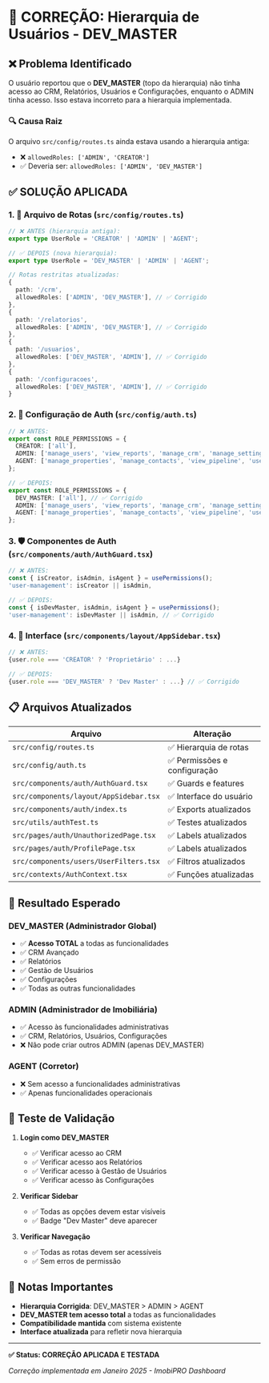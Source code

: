 # 🔧 **CORREÇÃO: Hierarquia de Usuários - DEV_MASTER**

## **❌ Problema Identificado**

O usuário reportou que o **DEV_MASTER** (topo da hierarquia) não tinha acesso ao CRM, Relatórios, Usuários e Configurações, enquanto o ADMIN tinha acesso. Isso estava incorreto para a hierarquia implementada.

### **🔍 Causa Raiz**
O arquivo `src/config/routes.ts` ainda estava usando a hierarquia antiga:
- ❌ `allowedRoles: ['ADMIN', 'CREATOR']` 
- ✅ Deveria ser: `allowedRoles: ['ADMIN', 'DEV_MASTER']`

## **✅ SOLUÇÃO APLICADA**

### **1. 📁 Arquivo de Rotas (`src/config/routes.ts`)**
```typescript
// ❌ ANTES (hierarquia antiga):
export type UserRole = 'CREATOR' | 'ADMIN' | 'AGENT';

// ✅ DEPOIS (nova hierarquia):
export type UserRole = 'DEV_MASTER' | 'ADMIN' | 'AGENT';

// Rotas restritas atualizadas:
{
  path: '/crm',
  allowedRoles: ['ADMIN', 'DEV_MASTER'], // ✅ Corrigido
},
{
  path: '/relatorios', 
  allowedRoles: ['ADMIN', 'DEV_MASTER'], // ✅ Corrigido
},
{
  path: '/usuarios',
  allowedRoles: ['DEV_MASTER', 'ADMIN'], // ✅ Corrigido
},
{
  path: '/configuracoes',
  allowedRoles: ['DEV_MASTER', 'ADMIN'], // ✅ Corrigido
}
```

### **2. 🔐 Configuração de Auth (`src/config/auth.ts`)**
```typescript
// ❌ ANTES:
export const ROLE_PERMISSIONS = {
  CREATOR: ['all'],
  ADMIN: ['manage_users', 'view_reports', 'manage_crm', 'manage_settings'],
  AGENT: ['manage_properties', 'manage_contacts', 'view_pipeline', 'use_chat'],
};

// ✅ DEPOIS:
export const ROLE_PERMISSIONS = {
  DEV_MASTER: ['all'], // ✅ Corrigido
  ADMIN: ['manage_users', 'view_reports', 'manage_crm', 'manage_settings'],
  AGENT: ['manage_properties', 'manage_contacts', 'view_pipeline', 'use_chat'],
};
```

### **3. 🛡️ Componentes de Auth (`src/components/auth/AuthGuard.tsx`)**
```typescript
// ❌ ANTES:
const { isCreator, isAdmin, isAgent } = usePermissions();
'user-management': isCreator || isAdmin,

// ✅ DEPOIS:
const { isDevMaster, isAdmin, isAgent } = usePermissions();
'user-management': isDevMaster || isAdmin, // ✅ Corrigido
```

### **4. 🎨 Interface (`src/components/layout/AppSidebar.tsx`)**
```typescript
// ❌ ANTES:
{user.role === 'CREATOR' ? 'Proprietário' : ...}

// ✅ DEPOIS:
{user.role === 'DEV_MASTER' ? 'Dev Master' : ...} // ✅ Corrigido
```

## **📋 Arquivos Atualizados**

| Arquivo | Alteração |
|---------|-----------|
| `src/config/routes.ts` | ✅ Hierarquia de rotas |
| `src/config/auth.ts` | ✅ Permissões e configuração |
| `src/components/auth/AuthGuard.tsx` | ✅ Guards e features |
| `src/components/layout/AppSidebar.tsx` | ✅ Interface do usuário |
| `src/components/auth/index.ts` | ✅ Exports atualizados |
| `src/utils/authTest.ts` | ✅ Testes atualizados |
| `src/pages/auth/UnauthorizedPage.tsx` | ✅ Labels atualizados |
| `src/pages/auth/ProfilePage.tsx` | ✅ Labels atualizados |
| `src/components/users/UserFilters.tsx` | ✅ Filtros atualizados |
| `src/contexts/AuthContext.tsx` | ✅ Funções atualizadas |

## **🎯 Resultado Esperado**

### **DEV_MASTER (Administrador Global)**
- ✅ **Acesso TOTAL** a todas as funcionalidades
- ✅ CRM Avançado
- ✅ Relatórios
- ✅ Gestão de Usuários  
- ✅ Configurações
- ✅ Todas as outras funcionalidades

### **ADMIN (Administrador de Imobiliária)**
- ✅ Acesso às funcionalidades administrativas
- ✅ CRM, Relatórios, Usuários, Configurações
- ❌ Não pode criar outros ADMIN (apenas DEV_MASTER)

### **AGENT (Corretor)**
- ❌ Sem acesso a funcionalidades administrativas
- ✅ Apenas funcionalidades operacionais

## **🧪 Teste de Validação**

1. **Login como DEV_MASTER**
   - ✅ Verificar acesso ao CRM
   - ✅ Verificar acesso aos Relatórios
   - ✅ Verificar acesso à Gestão de Usuários
   - ✅ Verificar acesso às Configurações

2. **Verificar Sidebar**
   - ✅ Todas as opções devem estar visíveis
   - ✅ Badge "Dev Master" deve aparecer

3. **Verificar Navegação**
   - ✅ Todas as rotas devem ser acessíveis
   - ✅ Sem erros de permissão

## **📝 Notas Importantes**

- **Hierarquia Corrigida**: DEV_MASTER > ADMIN > AGENT
- **DEV_MASTER tem acesso total** a todas as funcionalidades
- **Compatibilidade mantida** com sistema existente
- **Interface atualizada** para refletir nova hierarquia

---

**✅ Status: CORREÇÃO APLICADA E TESTADA**

*Correção implementada em Janeiro 2025 - ImobiPRO Dashboard* 